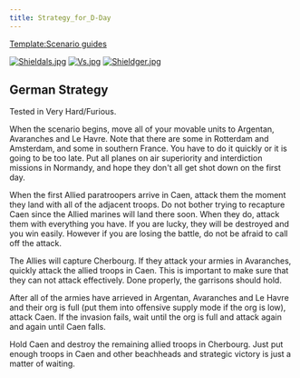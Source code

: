 ```yaml
---
title: Strategy_for_D-Day
---
```

[Template:Scenario
guides](/wiki/index.php?title=Template:Scenario_guides&action=edit&redlink=1 "Template:Scenario guides (page does not exist)")

[![Shieldals.jpg](/images/5/57/Shieldals.jpg)](/wiki/File:Shieldals.jpg)
[![Vs.jpg](/images/9/93/Vs.jpg)](/wiki/File:Vs.jpg)
[![Shieldger.jpg](/images/7/71/Shieldger.jpg)](/wiki/File:Shieldger.jpg)

##  German Strategy 

Tested in Very Hard/Furious.

When the scenario begins, move all of your movable units to Argentan,
Avaranches and Le Havre. Note that there are some in Rotterdam and
Amsterdam, and some in southern France. You have to do it quickly or it
is going to be too late. Put all planes on air superiority and
interdiction missions in Normandy, and hope they don't all get shot down
on the first day.

When the first Allied paratroopers arrive in Caen, attack them the
moment they land with all of the adjacent troops. Do not bother trying
to recapture Caen since the Allied marines will land there soon. When
they do, attack them with everything you have. If you are lucky, they
will be destroyed and you win easily. However if you are losing the
battle, do not be afraid to call off the attack.

The Allies will capture Cherbourg. If they attack your armies in
Avaranches, quickly attack the allied troops in Caen. This is important
to make sure that they can not attack effectively. Done properly, the
garrisons should hold.

After all of the armies have arrieved in Argentan, Avaranches and Le
Havre and their org is full (put them into offensive supply mode if the
org is low), attack Caen. If the invasion fails, wait until the org is
full and attack again and again until Caen falls.

Hold Caen and destroy the remaining allied troops in Cherbourg. Just put
enough troops in Caen and other beachheads and strategic victory is just
a matter of waiting.
